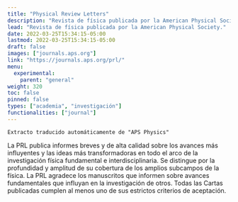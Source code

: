 ```yaml
---
title: "Physical Review Letters"
description: "Revista de física publicada por la American Physical Society."
lead: "Revista de física publicada por la American Physical Society."
date: 2022-03-25T15:34:15-05:00
lastmod: 2022-03-25T15:34:15-05:00
draft: false
images: ["journals.aps.org"]
link: "https://journals.aps.org/prl/"
menu:
  experimental:
    parent: "general"
weight: 320
toc: false
pinned: false
types: ["academia", "investigación"]
functionalities: ["journal"]
---
```


```text
Extracto traducido automáticamente de "APS Physics"
```

La PRL publica informes breves y de alta calidad sobre los avances más influyentes y las ideas más transformadoras en todo el arco de la investigación física fundamental e interdisciplinaria. Se distingue por la profundidad y amplitud de su cobertura de los amplios subcampos de la física. La PRL agradece los manuscritos que informen sobre avances fundamentales que influyan en la investigación de otros. Todas las Cartas publicadas cumplen al menos uno de sus estrictos criterios de aceptación.
